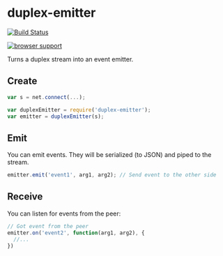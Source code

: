 # duplex-emitter

[![Build Status](https://secure.travis-ci.org/pgte/duplex-emitter.png)](http://travis-ci.org/pgte/duplex-emitter)

[![browser support](https://ci.testling.com/pgte/duplex-emitter.png)](https://ci.testling.com/pgte/duplex-emitter)


Turns a duplex stream into an event emitter.

## Create

```javascript
var s = net.connect(...);

var duplexEmitter = require('duplex-emitter');
var emitter = duplexEmitter(s);
```

## Emit

You can emit events. They will be serialized (to JSON) and piped to the stream.

```javascript
emitter.emit('event1', arg1, arg2); // Send event to the other side
```

## Receive

You can listen for events from the peer:

```javascript
// Got event from the peer
emitter.on('event2', function(arg1, arg2), {
  //...
})
```